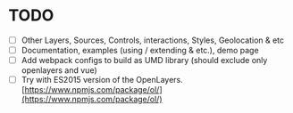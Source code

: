 # TODO

- [ ] Other Layers, Sources, Controls, interactions, Styles, Geolocation & etc
- [ ] Documentation, examples (using / extending & etc.), demo page
- [ ] Add webpack configs to build as UMD library (should exclude only openlayers and vue)
- [ ] Try with ES2015 version of the OpenLayers. [https://www.npmjs.com/package/ol/](https://www.npmjs.com/package/ol/)
